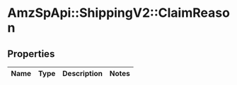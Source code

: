 # AmzSpApi::ShippingV2::ClaimReason

## Properties
Name | Type | Description | Notes
------------ | ------------- | ------------- | -------------

